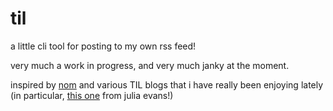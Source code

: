 # til
a little cli tool for posting to my own rss feed!

very much a work in progress, and very much janky at the moment.

inspired by [nom](https://github.com/guyfedwards/nom?tab=readme-ov-file) and various TIL blogs that i have really been enjoying lately (in particular, [this one](https://jvns.ca/blog/2024/11/09/new-microblog/) from julia evans!)
